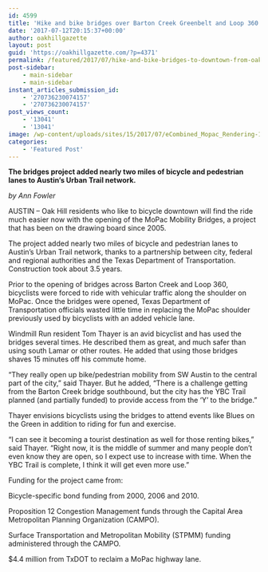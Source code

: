 ```yaml
---
id: 4599
title: 'Hike and bike bridges over Barton Creek Greenbelt and Loop 360 now open'
date: '2017-07-12T20:15:37+00:00'
author: oakhillgazette
layout: post
guid: 'https://oakhillgazette.com/?p=4371'
permalink: /featured/2017/07/hike-and-bike-bridges-to-downtown-from-oak-hill-now-open/
post-sidebar:
    - main-sidebar
    - main-sidebar
instant_articles_submission_id:
    - '270736230074157'
    - '270736230074157'
post_views_count:
    - '13041'
    - '13041'
image: /wp-content/uploads/sites/15/2017/07/eCombined_Mopac_Rendering-1-1.jpg
categories:
    - 'Featured Post'
---
```


**The bridges project added nearly two miles of bicycle and pedestrian lanes to Austin’s Urban Trail network.**

*by Ann Fowler*

AUSTIN – Oak Hill residents who like to bicycle downtown will find the ride much easier now with the opening of the MoPac Mobility Bridges, a project that has been on the drawing board since 2005.

The project added nearly two miles of bicycle and pedestrian lanes to Austin’s Urban Trail network, thanks to a partnership between city, federal and regional authorities and the Texas Department of Transportation. Construction took about 3.5 years.

Prior to the opening of bridges across Barton Creek and Loop 360, bicyclists were forced to ride with vehicular traffic along the shoulder on MoPac. Once the bridges were opened, Texas Department of Transportation officials wasted little time in replacing the MoPac shoulder previously used by bicyclists with an added vehicle lane.

Windmill Run resident Tom Thayer is an avid bicyclist and has used the bridges several times. He described them as great, and much safer than using south Lamar or other routes. He added that using those bridges shaves 15 minutes off his commute home.

“They really open up bike/pedestrian mobility from SW Austin to the central part of the city,” said Thayer. But he added, “There is a challenge getting from the Barton Creek bridge southbound, but the city has the YBC Trail planned (and partially funded) to provide access from the ‘Y’ to the bridge.”

Thayer envisions bicyclists using the bridges to attend events like Blues on the Green in addition to riding for fun and exercise.

“I can see it becoming a tourist destination as well for those renting bikes,” said Thayer. “Right now, it is the middle of summer and many people don’t even know they are open, so I expect use to increase with time. When the YBC Trail is complete, I think it will get even more use.”

Funding for the project came from:

Bicycle-specific bond funding from 2000, 2006 and 2010.

Proposition 12 Congestion Management funds through the Capital Area Metropolitan Planning Organization (CAMPO).

Surface Transportation and Metropolitan Mobility (STPMM) funding administered through the CAMPO.

$4.4 million from TxDOT to reclaim a MoPac highway lane.